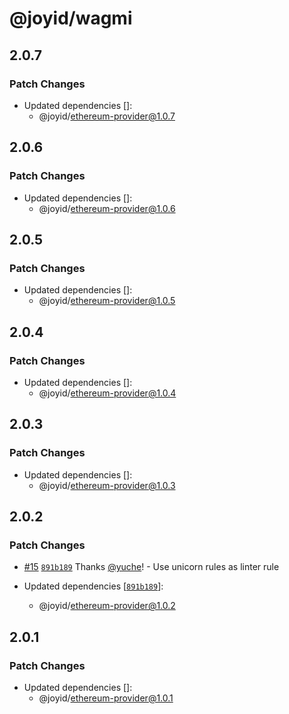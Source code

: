 # @joyid/wagmi

## 2.0.7

### Patch Changes

- Updated dependencies []:
  - @joyid/ethereum-provider@1.0.7

## 2.0.6

### Patch Changes

- Updated dependencies []:
  - @joyid/ethereum-provider@1.0.6

## 2.0.5

### Patch Changes

- Updated dependencies []:
  - @joyid/ethereum-provider@1.0.5

## 2.0.4

### Patch Changes

- Updated dependencies []:
  - @joyid/ethereum-provider@1.0.4

## 2.0.3

### Patch Changes

- Updated dependencies []:
  - @joyid/ethereum-provider@1.0.3

## 2.0.2

### Patch Changes

- [#15](https://github.com/nervina-labs/joyid-sdk-js/pull/15) [`891b189`](https://github.com/nervina-labs/joyid-sdk-js/commit/891b189bcb168513aab9f118dfd9fee6d4ac3a06) Thanks [@yuche](https://github.com/yuche)! - Use unicorn rules as linter rule

- Updated dependencies [[`891b189`](https://github.com/nervina-labs/joyid-sdk-js/commit/891b189bcb168513aab9f118dfd9fee6d4ac3a06)]:
  - @joyid/ethereum-provider@1.0.2

## 2.0.1

### Patch Changes

- Updated dependencies []:
  - @joyid/ethereum-provider@1.0.1
